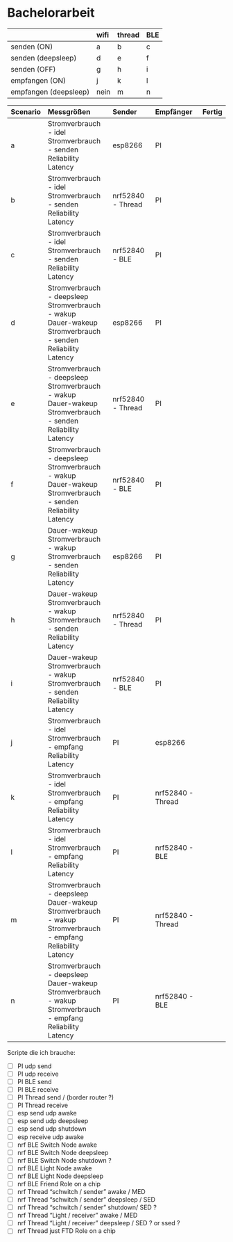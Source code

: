 # Bachelorarbeit

| |wifi|thread|BLE|
|:----|:----|:----|:----|
|senden (ON)|a|b|c|
|senden (deepsleep)|d|e|f|
|senden (OFF)|g|h|i|
|empfangen (ON)|j|k|l|
|empfangen (deepsleep)|nein|m|n|

|Scenario|Messgrößen|Sender|Empfänger|Fertig|
|:----|:----|:----|:----|:----|
|a|Stromverbrauch - idel <br> Stromverbrauch - senden <br> Reliability <br> Latency|esp8266|PI| |
|b|Stromverbrauch - idel <br> Stromverbrauch - senden <br> Reliability <br> Latency|nrf52840 - Thread|PI| |
|c|Stromverbrauch - idel <br> Stromverbrauch - senden <br> Reliability <br> Latency|nrf52840 - BLE|PI| |
|d|Stromverbrauch - deepsleep <br> Stromverbrauch - wakup <br> Dauer-wakeup <br> Stromverbrauch - senden <br> Reliability <br> Latency|esp8266|PI| |
|e|Stromverbrauch - deepsleep <br> Stromverbrauch - wakup <br> Dauer-wakeup <br> Stromverbrauch - senden <br> Reliability <br> Latency|nrf52840 - Thread|PI| |
|f|Stromverbrauch - deepsleep <br> Stromverbrauch - wakup <br> Dauer-wakeup <br> Stromverbrauch - senden <br> Reliability <br> Latency|nrf52840 - BLE|PI| |
|g|Dauer-wakeup <br> Stromverbrauch - wakup <br> Stromverbrauch - senden <br> Reliability <br> Latency|esp8266|PI| |
|h|Dauer-wakeup <br> Stromverbrauch - wakup <br> Stromverbrauch - senden <br> Reliability <br> Latency|nrf52840 - Thread|PI| |
|i|Dauer-wakeup <br> Stromverbrauch - wakup <br> Stromverbrauch - senden <br> Reliability <br> Latency|nrf52840 - BLE|PI| |
|j|Stromverbrauch - idel <br> Stromverbrauch - empfang <br> Reliability <br> Latency|PI|esp8266| |
|k|Stromverbrauch - idel <br> Stromverbrauch - empfang <br> Reliability <br> Latency|PI|nrf52840 - Thread| |
|l|Stromverbrauch - idel <br> Stromverbrauch - empfang <br> Reliability <br> Latency|PI|nrf52840 - BLE| |
|m|Stromverbrauch - deepsleep <br> Dauer-wakeup <br> Stromverbrauch - wakup <br> Stromverbrauch - empfang <br> Reliability <br> Latency|PI|nrf52840 - Thread| |
|n|Stromverbrauch - deepsleep <br> Dauer-wakeup <br> Stromverbrauch - wakup <br> Stromverbrauch - empfang <br> Reliability <br> Latency|PI|nrf52840 - BLE| |

Scripte die ich brauche:
 - [ ] PI udp send
 - [ ] PI udp receive
 - [ ] PI BLE send
 - [ ] PI BLE receive
 - [ ] PI Thread send / (border router ?)
 - [ ] PI Thread receive
 - [ ] esp send udp awake
 - [ ] esp send udp deepsleep
 - [ ] esp send udp shutdown
 - [ ] esp receive udp awake
 - [ ] nrf BLE Switch Node awake
 - [ ] nrf BLE Switch Node deepsleep
 - [ ] nrf BLE Switch Node shutdown ? 
 - [ ] nrf BLE Light Node awake
 - [ ] nrf BLE Light Node deepsleep
 - [ ] nrf BLE Friend Role on a chip
 - [ ] nrf Thread “schwitch / sender” awake / MED
 - [ ] nrf Thread “schwitch / sender” deepsleep / SED
 - [ ] nrf Thread “schwitch / sender” shutdown/ SED ?
 - [ ] nrf Thread “Light / receiver” awake / MED
 - [ ] nrf Thread “Light / receiver” deepsleep / SED ? or ssed ? 
 - [ ] nrf Thread just FTD Role on a chip
